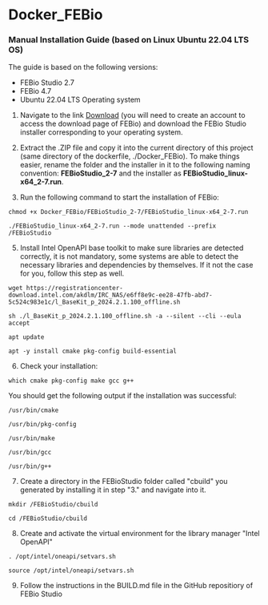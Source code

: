 # Docker_FEBio

### Manual Installation Guide (based on Linux Ubuntu 22.04 LTS OS)

The guide is based on the following versions:
- FEBio Studio 2.7
- FEBio 4.7
- Ubuntu 22.04 LTS Operating system

1. Navigate to the link [Download](https://febio.org/downloads/) (you will need to create an account to access the download page of FEBio) and download the FEBio Studio installer corresponding to your operating system.

2. Extract the .ZIP file and copy it into the current directory of this project (same directory of the dockerfile, ./Docker_FEBio). To make things easier, rename the folder and the installer in it to the following naming convention: **FEBioStudio_2-7** and the installer as **FEBioStudio_linux-x64_2-7.run**.

3. Run the following command to start the installation of FEBio:

```
chmod +x Docker_FEBio/FEBioStudio_2-7/FEBioStudio_linux-x64_2-7.run

./FEBioStudio_linux-x64_2-7.run --mode unattended --prefix /FEBioStudio
```

5. Install Intel OpenAPI base toolkit to make sure libraries are detected correctly, it is not mandatory, some systems are able to detect the necessary libraries and dependencies by themselves. If it not the case for you, follow this step as well.

```
wget https://registrationcenter-download.intel.com/akdlm/IRC_NAS/e6ff8e9c-ee28-47fb-abd7-5c524c983e1c/l_BaseKit_p_2024.2.1.100_offline.sh

sh ./l_BaseKit_p_2024.2.1.100_offline.sh -a --silent --cli --eula accept

apt update

apt -y install cmake pkg-config build-essential
```

6. Check your installation:

```
which cmake pkg-config make gcc g++
```

You should get the following output if the installation was successful:

```
/usr/bin/cmake

/usr/bin/pkg-config

/usr/bin/make

/usr/bin/gcc

/usr/bin/g++
```

7. Create a directory in the FEBioStudio folder called "cbuild" you generated by installing it in step "3." and navigate into it.

```
mkdir /FEBioStudio/cbuild

cd /FEBioStudio/cbuild
```

8. Create and activate the virtual environment for the library manager "Intel OpenAPI"

```
. /opt/intel/oneapi/setvars.sh

source /opt/intel/oneapi/setvars.sh
```

9. Follow the instructions in the BUILD.md file in the GitHub repositiory of FEBio Studio
